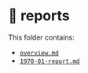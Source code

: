 # 📁 reports

This folder contains:

- [`overview.md`](overview.md)
- [`1970-01-report.md`](1970-01-report.md)
